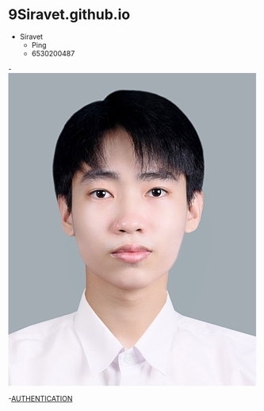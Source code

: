 # 9Siravet.github.io

- Siravet
  - Ping
  - 6530200487
 
-![siravet](siravet.jpg)

-[AUTHENTICATION](authentication)
